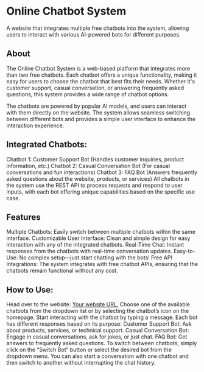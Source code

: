 # Online Chatbot System
A website that integrates multiple free chatbots into the system, allowing users to interact with various AI-powered bots for different purposes.

## About
The Online Chatbot System is a web-based platform that integrates more than two free chatbots. Each chatbot offers a unique functionality, making it easy for users to choose the chatbot that best fits their needs. Whether it's customer support, casual conversation, or answering frequently asked questions, this system provides a wide range of chatbot options.

The chatbots are powered by popular AI models, and users can interact with them directly on the website. The system allows seamless switching between different bots and provides a simple user interface to enhance the interaction experience.
## Integrated Chatbots:
Chatbot 1: Customer Support Bot (Handles customer inquiries, product information, etc.)
Chatbot 2: Casual Conversation Bot (For casual conversations and fun interactions)
Chatbot 3: FAQ Bot (Answers frequently asked questions about the website, products, or services)
All chatbots in the system use the REST API to process requests and respond to user inputs, with each bot offering unique capabilities based on the specific use case.

## Features
Multiple Chatbots: Easily switch between multiple chatbots within the same interface.
Customizable User Interface: Clean and simple design for easy interaction with any of the integrated chatbots.
Real-Time Chat: Instant responses from the chatbots with real-time conversation updates.
Easy-to-Use: No complex setup—just start chatting with the bots!
Free API Integrations: The system integrates with free chatbot APIs, ensuring that the chatbots remain functional without any cost.
##  How to Use:
Head over to the website: [Your website URL.](https://ldatc12.github.io/)
Choose one of the available chatbots from the dropdown list or by selecting the chatbot’s icon on the homepage.
Start interacting with the chatbot by typing a message. Each bot has different responses based on its purpose:
Customer Support Bot: Ask about products, services, or technical support.
Casual Conversation Bot: Engage in casual conversations, ask for jokes, or just chat.
FAQ Bot: Get answers to frequently asked questions.
To switch between chatbots, simply click on the “Switch Bot” button or select the desired bot from the dropdown menu.
You can also start a conversation with one chatbot and then switch to another without interrupting the chat history.
